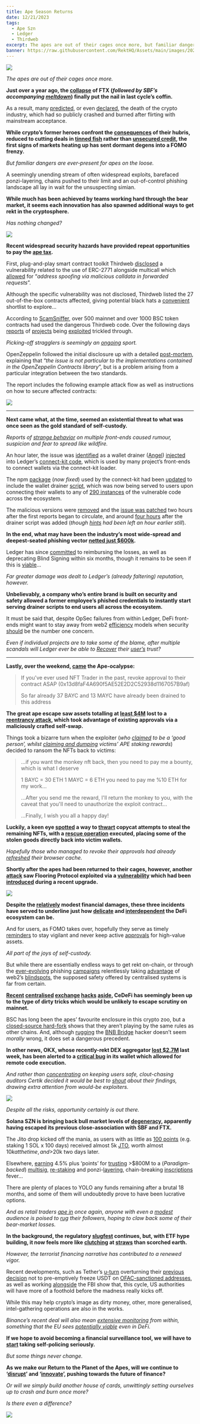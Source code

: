 ```yaml
---
title: Ape Season Returns
date: 12/21/2023
tags:
  - Ape Szn
  - Ledger
  - Thirdweb
excerpt: The apes are out of their cages once more, but familiar dangers are ever-present. Each innovation spawns new ways to get rekt but, despite the risks, opportunity certainly is out there.
banner: https://raw.githubusercontent.com/RektHQ/Assets/main/images/2023/01/apeszn-header.png
---
```


![](https://raw.githubusercontent.com/RektHQ/Assets/main/images/2023/01/apeszn-header.png)

_The apes are out of their cages once more._

**Just over a year ago, the [collapse](http://rekt.news/ftx-yikes/) of FTX (_followed by SBF’s accompanying [meltdown](https://rekt.news/sbf-mask-off/)_) finally put the nail in last cycle’s coffin.**

As a result, many [predicted](https://twitter.com/Timccopeland/status/1731629327245058340), or even [declared](https://twitter.com/ercwl/status/1731495203620479015), the death of the crypto industry, which had so publicly crashed and burned after flirting with mainstream acceptance.

**While crypto’s former heroes confront the [consequences](https://rekt.news/bulls-behind-bars/) of their hubris, reduced to cutting deals in [tinned fish](https://www.businessinsider.com/ftx-ftx-trading-fish-in-prison-for-services-crypto-2023-11) rather than [unsecured credit](https://rekt.news/three-arrows/), the first signs of markets heating up has sent dormant degens into a FOMO frenzy.**

_But familiar dangers are ever-present for apes on the loose._

A seemingly unending stream of often widespread exploits, barefaced ponzi-layering, chains pushed to their limit and an out-of-control phishing landscape all lay in wait for the unsuspecting simian.

**While much has been achieved by teams working hard through the bear market, it seems each innovation has also spawned additional ways to get rekt in the cryptosphere.**

_Has nothing changed?_

![](https://raw.githubusercontent.com/RektHQ/Assets/main/images/2021/09/rekt-investigates-linebreak.png)

**Recent widespread security hazards have provided repeat opportunities to pay the [ape tax](https://rekt.news/ape-tax/).**

First, plug-and-play smart contract toolkit Thirdweb [disclosed](https://twitter.com/thirdweb/status/1731841493407576247) a vulnerability related to the use of ERC-2771 alongside multicall which [allowed](https://blog.thirdweb.com/vulnerability-report/) for “_address spoofing via malicious calldata in forwarded requests_”.

Although the specific vulnerability was not disclosed, Thirdweb listed the 27 out-of-the-box contracts affected, giving potential black hats a [convenient](https://twitter.com/pcaversaccio/status/1731933833786720641) shortlist to explore…

According to [ScamSniffer](https://twitter.com/realScamSniffer/status/1733122679803396235), over 500 mainnet and over 1000 BSC token contracts had used the dangerous Thirdweb code. Over the following days [reports](https://twitter.com/PeckShieldAlert/status/1732612048352313520) of [projects](https://twitter.com/AnciliaInc/status/1733194545268211885) being [exploited](https://twitter.com/AnciliaInc/status/1734631087433765071) trickled through.

_Picking-off stragglers is seemingly an [ongoing](https://twitter.com/PeckShieldAlert/status/1737010514801373500) sport._

OpenZeppelin followed the initial disclosure up with a detailed [post-mortem](https://blog.openzeppelin.com/arbitrary-address-spoofing-vulnerability-erc2771context-multicall-public-disclosure), explaining that “_the issue is not particular to the implementations contained in the OpenZeppelin Contracts library_”, but is a problem arising from a particular integration between the two standards.

The report includes the following example attack flow as well as instructions on how to secure affected contracts:

![](https://raw.githubusercontent.com/RektHQ/Assets/main/images/2023/01/apeszn-ozcode.png)

---

**Next came what, at the time, seemed an existential threat to what was once seen as the gold standard of self-custody.**

_Reports of [strange behavior](https://twitter.com/g4sarah/status/1735264310366990672) on multiple front-ends caused rumour, suspicion and fear to spread like wildfire._

An hour later, the issue was [identified](https://twitter.com/blockaid_/status/1735275569586090221) as a wallet drainer ([Angel](https://slowmist.medium.com/cracking-the-code-unveiling-the-deceptive-angel-drainer-phishing-gang-proactive-strategies-to-3ade2bbfd45c)) [injected](https://twitter.com/MatthewLilley/status/1735275960662921638) into Ledger’s [connect-kit code](https://github.com/LedgerHQ/connect-kit/blob/main/packages/connect-kit-loader/src/index.ts#L83C49-L83C68), which is used by many project’s front-ends to connect wallets via the connect-kit loader.

The npm [package](https://cdn.jsdelivr.net/npm/@ledgerhq/connect-kit@1) (_now fixed_) used by the connect-kit had been [updated](https://twitter.com/pcaversaccio/status/1735284580310020191) to include the wallet drainer [script](https://twitter.com/bantg/status/1735279127752540465), which was now being served to users upon connecting their wallets to any of [290 instances](https://sourcegraph.com/search?q=context:global+@ledgerhq/connect-kit&patternType=standard&sm=1&groupBy=repo) of the vulnerable code across the ecosystem.

The malicious versions were [removed](https://www.npmjs.com/package/@ledgerhq/connect-kit?activeTab=versions) and the [issue was patched](https://twitter.com/Ledger/status/1735298142118072512) two hours after the first reports began to circulate, and around [four hours](https://twitter.com/FrankResearcher/status/1735286837088792794) after the drainer script was added (_though [hints](https://twitter.com/FrankResearcher/status/1735286838892404852) had been left an hour earlier still_).

**In the end, what may have been the industry’s most wide-spread and deepest-seated phishing vector [netted just $600k](https://twitter.com/zachxbt/status/1735292040986886648).**

Ledger has since [committed](https://twitter.com/Ledger/status/1737457365526470665) to reimbursing the losses, as well as deprecating Blind Signing within six months, though it remains to be seen if this is [viable](https://twitter.com/tayvano_/status/1737528358639145388)…

_Far greater damage was dealt to Ledger’s (already faltering) reputation, however._

**Unbelievably, a company who’s entire brand is built on security and safety allowed a former employee’s phished credentials to instantly start serving drainer scripts to end users all across the ecosystem.**

It must be said that, despite OpSec failures from within Ledger, DeFi front-ends might want to stay away from web2 [efficiency](https://twitter.com/moo9000/status/1735286626417336412) models when security [should](https://twitter.com/LefterisJP/status/1735389403357319253) be the number one concern.

_Even if individual projects are to take some of the blame, after multiple scandals will Ledger ever be able to [Recover](https://rekt.news/ledger-recover/) their [user’s](https://rekt.news/ledger-rekt/) trust?_

---

**Lastly, over the weekend, [came](https://twitter.com/dingalingts/status/1735994403422928972) the Ape-ocalypse:**

>If you've ever used NFT Trader in the past, revoke approval to their contract ASAP (0x13d8faF4A690f5AE52E2D2C52938d1167057B9af)
>
>So far already 37 BAYC and 13 MAYC have already been drained to this address

**The great ape escape saw assets totalling at [least $4M](https://twitter.com/WazzCrypto/status/1736000599483719891) lost to a [reentrancy attack](https://twitter.com/0xCygaar/status/1736056050816876626), which took advantage of existing approvals via a maliciously crafted self-swap.**

Things took a bizarre turn when the exploiter (_who [claimed](https://etherscan.io/tx/0xc2f91dbab46531732908a317290e18297670d0bb02bb66f94aa883ec448d9391) to be a ‘good person’, whilst [claiming and dumping](https://twitter.com/realScamSniffer/status/1736024082024730864) victims’ APE staking rewards_) decided to ransom the NFTs back to victims:

>...if you want the monkey nft back, then you need to pay me a bounty, which is what I deserve
>
>1 BAYC = 30 ETH 1 MAYC = 6 ETH you need to pay me %10 ETH for my work…
>
>…After you send me the reward, I'll return the monkey to you, with the caveat that you'll need to unauthorize the exploit contract…
>
>...Finally, I wish you all a happy day!

**Luckily, a keen eye [spotted](https://twitter.com/0xf4d3/status/1736061356959260825) a way to [thwart](https://twitter.com/punk9059/status/1736069181798539333) copycat attempts to steal the remaining NFTs, with a [rescue operation](https://twitter.com/0xQuit/status/1736268685579608142) executed, placing some of the stolen goods directly back into victim wallets.**

_Hopefully those who managed to revoke their approvals had already [refreshed](https://twitter.com/functi0nZer0/status/1735999764762607907) their browser cache._

**Shortly after the apes had been returned to their cages, however, another [attack](https://twitter.com/0xfoobar/status/1736190355257627064) saw Flooring Protocol exploited via a [vulnerability](https://twitter.com/0xQuit/status/1736214391505506575) which had been [introduced](https://twitter.com/0xfoobar/status/1736211534768943108) during a recent upgrade.**

![](https://raw.githubusercontent.com/RektHQ/Assets/main/images/2021/03/rekt-linebreak.png)

**Despite the [relatively](https://rekt.news/leaderboard/) modest financial damages, these three incidents have served to underline just how [delicate](https://twitter.com/WazzCrypto/status/1735303348574621752) and [interdependent](https://twitter.com/0xChew/status/1734265167423381899) the DeFi ecosystem can be.**

And for users, as FOMO takes over, hopefully they serve as timely [reminders](https://twitter.com/0xQuit/status/1736044127110975886) to stay vigilant and never keep active [approvals](https://twitter.com/santiagoroel/status/1736213178512732650) for high-value assets.

_All part of the joys of self-custody._

But while there are essentially endless ways to get rekt on-chain, or through the [ever-evolving](https://rekt.news/plenty-of-phish/) phishing [campaigns](https://rekt.news/gone-phishing/) relentlessly taking [advantage](https://twitter.com/realScamSniffer/status/1736737084889592050) of web2’s [blindspots](https://twitter.com/0xngmi/status/1736576677440868514), the supposed safety offered by centralised systems is far from certain.

**[Recent](https://rekt.news/heco-htx-rekt/)  [centralised](https://rekt.news/poloniex-rekt/)  [exchange](https://rekt.news/htx-huobi-rekt/)  [hacks](https://rekt.news/coinex-rekt/)  [aside](https://rekt.news/remitano-rekt/), CeDeFi has seemingly been up to the type of dirty tricks which would be unlikely to escape scrutiny on mainnet.**

BSC has long been the apes’ favourite enclosure in this crypto zoo, but a [closed-source hard-fork](https://twitter.com/willmorriss4/status/1734658019236131157) shows that they aren’t playing by the same rules as other chains. And, although [rugging](https://community.venus.io/t/proposal-bnb-bridge-exploiter-account-remediation/3974) the [BNB Bridge](https://rekt.news/bnb-bridge-rekt/) hacker doesn’t seem _morally_ wrong, it does set a dangerous precedent.

**In other news, OKX, whose recently-rekt DEX aggregator [lost $2.7M](https://rekt.news/okx-dex-rekt/) last week, has been alerted to a [critical bug](https://www.coindesk.com/business/2023/12/19/okx-wallet-users-warned-to-update-app-to-avoid-code-vulnerability/) in its wallet which allowed for remote code execution.**

_And rather than [concentrating](https://twitter.com/tayvano_/status/1737143247980605531) on keeping users safe, clout-chasing auditors Certik decided it would be best to [shout](https://twitter.com/CertiK/status/1737110916699959433) about their findings, drawing extra attention from would-be exploiters._

![](https://raw.githubusercontent.com/RektHQ/Assets/main/images/2021/03/rekt-linebreak.png)

_Despite all the risks, opportunity certainly is out there._

**Solana SZN is bringing back bull market levels of [degeneracy](https://twitter.com/NFTwap/status/1736488065181634751), apparently having escaped its previous close-association with SBF and FTX.**

The Jito drop kicked off the mania, as users with as little as [100 points](https://www.jito.network/blog/jto-airdrop-eligibility-and-allocation-specifications/) (e.g. staking 1 SOL x 100 days) received almost 5k [JTO](https://www.coingecko.com/en/coins/jito), worth almost $10k at the time, and >$20k two days later.

Elsewhere, [earning](https://twitter.com/lemiscate/status/1731566380506345583) 4.5% plus ‘points’ for [trusting](https://twitter.com/jarrodWattsDev/status/1727584394796323042) >$800M to a (_Paradigm-backed_) [multisig](https://twitter.com/poordart/status/1728217645743513636), [re-staking](https://twitter.com/0xBalloonLover/status/1736844148844712028) and ponzi-[layering](https://twitter.com/boostonblast/status/1733222449884361202), chain-breaking [inscriptions](https://twitter.com/ercwl/status/1732182391559483603) fever…

There are plenty of places to YOLO any funds remaining after a brutal 18 months, and some of them will undoubtedly prove to have been lucrative options.

_And as retail traders [ape in](https://twitter.com/wilburforce_/status/1734039145268584732) once again, anyone with even a [modest](https://twitter.com/zachxbt/status/1736831970045223204) audience is poised to [rug](https://twitter.com/crypto_bitlord7/status/1736077084676501584) their followers, hoping to claw back some of their bear-market losses._

**In the background, the regulatory [slugfest](https://rekt.news/grudgematch-sec/) continues, but, with ETF hype building, it now feels more like [clutching](https://twitter.com/jerrybrito/status/1737119021483557347) at [straws](https://twitter.com/SamLyman33/status/1737186300246016167) than scorched earth.**

_However, the terrorist financing narrative has contributed to a renewed vigor._

Recent developments, such as Tether’s [u-turn](https://tether.to/en/tether-holds-firm-on-decision-not-to-freeze-tornado-cash-addresses-awaits-law-enforcement-instruction/) overturning their [previous decision](https://tether.to/en/tether-introduces-new-policy-to-strengthen-ecosystem-security/) not to pre-emptively freeze USDT on [OFAC-sanctioned addresses](https://rekt.news/eye-of-the-storm/), as well as working [alongside](https://www.theblock.co/post/267973/tether-weve-onboarded-fbi-secret-service-to-our-platform) the FBI show that, this cycle, US authorities will have more of a foothold before the madness really kicks off.

While this may help crypto’s image as dirty money, other, more generalised, intel-gathering operations are also in the works. 

_Binance’s recent deal will also mean [extensive monitoring](https://www.dlnews.com/articles/regulation/binance-independent-monitor-augurs-new-era-in-crypto/) from within, something that the EU sees [potentially viable](https://etendering.ted.europa.eu/cft/cft-display.html?cftId=12079) even in DeFi._

**If we hope to avoid becoming a financial surveillance tool, we will have to [start](https://twitter.com/0xTogbe/status/1737217721677328490) taking self-policing seriously.**

_But some things never change._

**As we make our Return to the Planet of the Apes, will we continue to ‘[disrupt](https://twitter.com/GwartyGwart/status/1736747337479827631)’ and ‘[innovate](https://twitter.com/0xfoobar/status/1736860200265765143)’, pushing towards the future of finance?**

_Or will we simply build another house of cards, unwittingly setting ourselves up to crash and burn once more?_

_Is there even a difference?_

![](https://raw.githubusercontent.com/RektHQ/Assets/main/images/2021/08/rekt-outline-conc.png)
